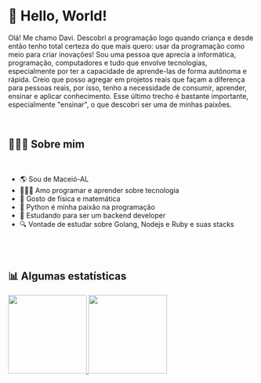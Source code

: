 # 🖖 Hello, World!

Olá! Me chamo Davi. Descobri a programação logo quando criança e desde então tenho total certeza do que mais quero: usar da programação como meio para criar inovações!
Sou uma pessoa que aprecia a informática, programação, computadores e tudo que envolve tecnologias, especialmente por ter a capacidade de aprende-las de forma autônoma e rápida.
Creio que posso agregar em projetos reais que façam a diferença para pessoas reais, por isso, tenho a necessidade de consumir, aprender, ensinar e aplicar conhecimento. Esse último trecho é bastante importante, especialmente "ensinar", o que descobri ser uma de minhas paixões.

<br>

## 👨🏻‍💻 Sobre mim

<br>

- 🌎 Sou de Maceió-AL
- 👨🏻‍💻 Amo programar e aprender sobre tecnologia
- 🧠 Gosto de física e matemática
- 🐍 Python é minha paixão na programação
- 📘 Estudando para ser um backend developer
- 🔍 Vontade de estudar sobre Golang, Nodejs e Ruby e suas stacks

<br>
<br>

## 📊 Algumas estatísticas

<a href="https://github.com/b4dcat404" >
<img height="160em" src="https://github-readme-stats.vercel.app/api?username=daviromao&show_icons=true&bg_color=282A36&title_color=DD6387&icon_color=BD93F9&text_color=fff&border_color=fff" />
<img height="160em" src="https://github-readme-stats.vercel.app/api/top-langs/?username=daviromao&layout=compact&bg_color=282A36&title_color=DD6387&icon_color=BD93F9&text_color=fff&border_color=fff" />
</a>

<br>
<br>
